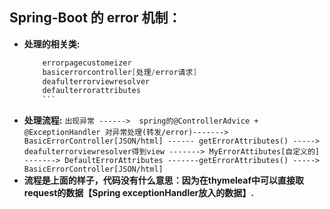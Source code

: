 ## Spring-Boot 的 error 机制：
 * **处理的相关类:**
    ```java
		errorpagecustomeizer
		basicerrorcontroller[处理/error请求]
		deafulterrorviewresolver
		defaulterrorattributes
		```
 * **处理流程:**
		```
 		出现异常 ------>  spring的@ControllerAdvice + @ExceptionHandler 对异常处理(转发/error)------->
		BasicErrorController[JSON/html] ------ getErrorAttributes() -----> deafulterrorviewresolver得到view
		-------> MyErrorAttibutes[自定义的] -------> DefaultErrorAttributes -------getErrorAttributes() -----> BasicErrorController[JSON/html]
		```
 * **流程是上面的样子，代码没有什么意思：因为在thymeleaf中可以直接取request的数据【Spring exceptionHandler放入的数据】.**